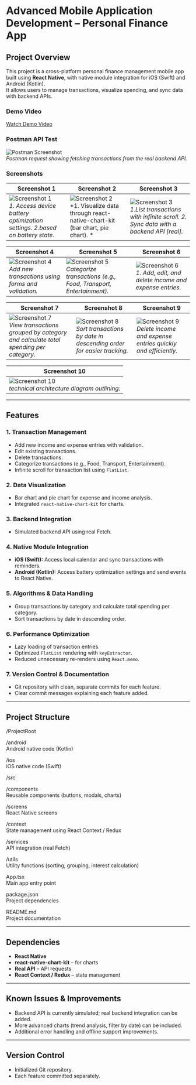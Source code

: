 # Advanced Mobile Application Development – Personal Finance App

## Project Overview
This project is a cross-platform personal finance management mobile app built using **React Native**, with native module integration for iOS (Swift) and Android (Kotlin).  
It allows users to manage transactions, visualize spending, and sync data with backend APIs.


### Demo Video
[Watch Demo Video](assets/demo.mp4)

### Postman API Test

![Postman Screenshot](assets/Postman.png)  
*Postman request showing fetching transactions from the real backend API.*

### Screenshots

| Screenshot 1 | Screenshot 2 | Screenshot 3 |
|--------------|--------------|--------------|
| ![Screenshot 1](assets/screenshot1.jpeg) <br> *1. Access device battery optimization settings. 2.based on battery state.* | ![Screenshot 2](assets/screenshot2.jpeg) <br> *1. Visualize data through react-native-chart-kit (bar chart, pie chart). * | ![Screenshot 3](assets/screenshot3.jpeg) <br> *1.List transactions with infinite scroll. 2. Sync data with a backend API [real].* |

| Screenshot 4 | Screenshot 5 | Screenshot 6 |
|--------------|--------------|--------------|
| ![Screenshot 4](assets/screenshot4.jpeg) <br> *Add new transactions using forms and validation.* | ![Screenshot 5](assets/screenshot5.jpeg) <br> *Categorize transactions (e.g., Food, Transport, Entertainment).* | ![Screenshot 6](assets/screenshot6.jpeg) <br> *1. Add, edit, and delete income and expense entries.* |

| Screenshot 7 | Screenshot 8 | Screenshot 9 |
|--------------|--------------|--------------|
| ![Screenshot 7](assets/screenshot7.jpeg) <br> *View transactions grouped by category and calculate total spending per category.* | ![Screenshot 8](assets/screenshot8.jpeg) <br> *Sort transactions by date in descending order for easier tracking.* | ![Screenshot 9](assets/screenshot9.jpeg) <br> *Delete income and expense entries quickly and efficiently.* |

| Screenshot 10 |
|---------------|
| ![Screenshot 10](assets/architectureDiagram.jpeg) <br> *technical architecture diagram outlining:* |

---

## Features

### 1. Transaction Management
- Add new income and expense entries with validation.
- Edit existing transactions.
- Delete transactions.
- Categorize transactions (e.g., Food, Transport, Entertainment).
- Infinite scroll for transaction list using `FlatList`.

### 2. Data Visualization
- Bar chart and pie chart for expense and income analysis.
- Integrated `react-native-chart-kit` for charts.

### 3. Backend Integration
- Simulated backend API using real Fetch.

### 4. Native Module Integration
- **iOS (Swift):** Access local calendar and sync transactions with reminders.
- **Android (Kotlin):** Access battery optimization settings and send events to React Native.

### 5. Algorithms & Data Handling
- Group transactions by category and calculate total spending per category.
- Sort transactions by date in descending order.

### 6. Performance Optimization
- Lazy loading of transaction entries.
- Optimized `FlatList` rendering with `keyExtractor`.
- Reduced unnecessary re-renders using `React.memo`.

### 7. Version Control & Documentation
- Git repository with clean, separate commits for each feature.
- Clear commit messages explaining each feature added.

---

## Project Structure

/ProjectRoot

/android  
Android native code (Kotlin)

/ios  
iOS native code (Swift)

/src

/components  
Reusable components (buttons, modals, charts)

/screens  
React Native screens

/context  
State management using React Context / Redux

/services  
API integration (real Fetch)

/utils  
Utility functions (sorting, grouping, interest calculation)

App.tsx  
Main app entry point

package.json  
Project dependencies

README.md  
Project documentation


---

## Dependencies
- **React Native**
- **react-native-chart-kit** – for charts
- **Real API** – API requests
- **React Context / Redux** – state management

---


## Known Issues & Improvements
- Backend API is currently simulated; real backend integration can be added.
- More advanced charts (trend analysis, filter by date) can be included.
- Additional error handling and offline support improvements.

---

## Version Control
- Initialized Git repository.
- Each feature committed separately.
